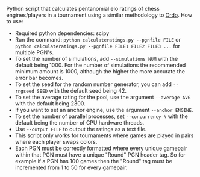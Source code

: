 Python script that calculates pentanomial elo ratings of chess engines/players in a tournament using a similar methodology to [Ordo](https://github.com/michiguel/Ordo).
How to use:
- Required python dependencies: scipy
- Run the command: `python calculateratings.py --pgnfile FILE` or `python calculateratings.py --pgnfile FILE1 FILE2 FILE3 ...` for multiple PGN's.
- To set the number of simulations, add `--simulations NUM` with the default being 1000. For the number of simulations the recommended minimum amount is 1000, although the higher the more accurate the error bar becomes.
- To set the seed for the random number generator, you can add `--rngseed SEED` with the default seed being 42.
- To set the average rating for the pool, use the argument `--average AVG` with the default being 2300.
- If you want to set an anchor engine, use the argument `--anchor ENGINE`.
- To set the number of parallel processes, set `--concurrency N` with the default being the number of CPU hardware threads.
- Use `--output FILE` to output the ratings as a text file.
- This script only works for tournaments where games are played in pairs where each player swaps colors.
- Each PGN must be correctly formatted where every unique gamepair within that PGN must have a unique "Round" PGN header tag. So for example if a PGN has 100 games then the "Round" tag must be incremented from 1 to 50 for every gamepair.
